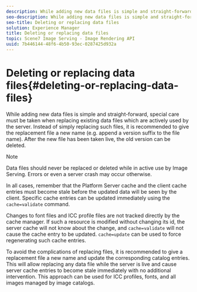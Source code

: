 ```yaml
---
description: While adding new data files is simple and straight-forward, special care must be taken when replacing existing data files which are actively used by the server. Instead of simply replacing such files, it is recommended to give the replacement file a new name (e.g. append a version suffix to the file name). After the new file has been taken live, the old version can be deleted.
seo-description: While adding new data files is simple and straight-forward, special care must be taken when replacing existing data files which are actively used by the server. Instead of simply replacing such files, it is recommended to give the replacement file a new name (e.g. append a version suffix to the file name). After the new file has been taken live, the old version can be deleted.
seo-title: Deleting or replacing data files
solution: Experience Manager
title: Deleting or replacing data files
topic: Scene7 Image Serving - Image Rendering API
uuid: 7b446144-48f6-4b50-93ec-0287425d932a
---
```


# Deleting or replacing data files{#deleting-or-replacing-data-files}

While adding new data files is simple and straight-forward, special care must be taken when replacing existing data files which are actively used by the server. Instead of simply replacing such files, it is recommended to give the replacement file a new name (e.g. append a version suffix to the file name). After the new file has been taken live, the old version can be deleted.

>[!NOTE]
>
>Data files should never be replaced or deleted while in active use by Image Serving. Errors or even a server crash may occur otherwise.

In all cases, remember that the Platform Server cache and the client cache entries must become stale before the updated data will be seen by the client. Specific cache entries can be updated immediately using the `cache=validate` command.

Changes to font files and ICC profile files are not tracked directly by the cache manager. If such a resource is modified without changing its id, the server cache will not know about the change, and `cache=validate` will not cause the cache entry to be updated. `cache=update` can be used to force regenerating such cache entries.

To avoid the complications of replacing files, it is recommended to give a replacement file a new name and update the corresponding catalog entries. This will allow replacing any data file while the server is live and cause server cache entries to become stale immediately with no additional intervention. This approach can be used for ICC profiles, fonts, and all images managed by image catalogs. 
